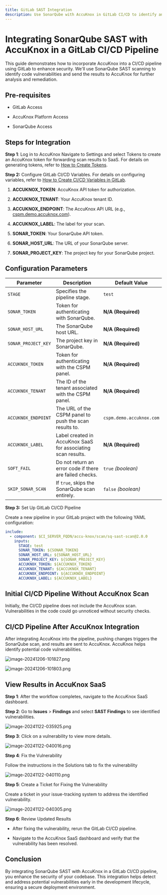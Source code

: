 ```yaml
---
title: GitLab SAST Integration
description: Use SonarQube with AccuKnox in GitLab CI/CD to identify and remediate code vulnerabilities, enhancing code security and improving development workflows.
---
```


# Integrating SonarQube SAST with AccuKnox in a GitLab CI/CD Pipeline

This guide demonstrates how to incorporate AccuKnox into a CI/CD pipeline using GitLab to enhance security. We'll use SonarQube SAST scanning to identify code vulnerabilities and send the results to AccuKnox for further analysis and remediation.

## Pre-requisites

- GitLab Access

- AccuKnox Platform Access

- SonarQube Access

## Steps for Integration

**Step 1**: Log in to AccuKnox Navigate to Settings and select Tokens to create an AccuKnox token for forwarding scan results to SaaS. For details on generating tokens, refer to [How to Create Tokens](https://help.accuknox.com/how-to/how-to-create-tokens/?h=token "https://help.accuknox.com/how-to/how-to-create-tokens/?h=token").

**Step 2:** Configure GitLab CI/CD Variables. For details on configuring variables, refer to [How to Create CI/CD Variables in GitLab](https://docs.gitlab.com/ee/ci/variables/ "https://docs.gitlab.com/ee/ci/variables/").
1. **ACCUKNOX_TOKEN**: AccuKnox API token for authorization.

2. **ACCUKNOX_TENANT**: Your AccuKnox tenant ID.

3. **ACCUKNOX_ENDPOINT**: The AccuKnox API URL (e.g., [cspm.demo.accuknox.com](http://cspm.demo.accuknox.com/ "http://cspm.demo.accuknox.com")).

4. **ACCUKNOX_LABEL**: The label for your scan.

5. **SONAR_TOKEN**: Your SonarQube API token.

6. **SONAR_HOST_URL**: The URL of your SonarQube server.

7. **SONAR_PROJECT_KEY**: The project key for your SonarQube project.

## Configuration Parameters

| **Parameter**         | **Description**                                                              | **Default Value**          |
|------------------------|------------------------------------------------------------------------------|-----------------------------|
| `STAGE`                | Specifies the pipeline stage.                                               | `test`                      |
| `SONAR_TOKEN`          | Token for authenticating with SonarQube.                                    | **N/A (Required)**          |
| `SONAR_HOST_URL`       | The SonarQube host URL.                                                     | **N/A (Required)**          |
| `SONAR_PROJECT_KEY`    | The project key in SonarQube.                                               | **N/A (Required)**          |
| `ACCUKNOX_TOKEN`       | Token for authenticating with the CSPM panel.                               | **N/A (Required)**          |
| `ACCUKNOX_TENANT`      | The ID of the tenant associated with the CSPM panel.                        | **N/A (Required)**          |
| `ACCUKNOX_ENDPOINT`    | The URL of the CSPM panel to push the scan results to.                      | `cspm.demo.accuknox.com`    |
| `ACCUKNOX_LABEL`       | Label created in AccuKnox SaaS for associating scan results.                | **N/A (Required)**          |
| `SOFT_FAIL`            | Do not return an error code if there are failed checks.                     | `true` *(boolean)*          |
| `SKIP_SONAR_SCAN`      | If `true`, skips the SonarQube scan entirely.                               | `false` *(boolean)*         |

**Step 3:** Set Up GitLab CI/CD Pipeline

Create a new pipeline in your GitLab project with the following YAML configuration:

```yaml
include:
  - component: $CI_SERVER_FQDN/accu-knox/scan/sq-sast-scan@2.0.0
    inputs:
      STAGE: test
      SONAR_TOKEN: ${SONAR_TOKEN}
      SONAR_HOST_URL: ${SONAR_HOST_URL}
      SONAR_PROJECT_KEY: ${SONAR_PROJECT_KEY}
      ACCUKNOX_TOKEN: ${ACCUKNOX_TOKEN}
      ACCUKNOX_TENANT: ${ACCUKNOX_TENANT}
      ACCUKNOX_ENDPOINT: ${ACCUKNOX_ENDPOINT}
      ACCUKNOX_LABEL: ${ACCUKNOX_LABEL}
```

## Initial CI/CD Pipeline Without AccuKnox Scan

Initially, the CI/CD pipeline does not include the AccuKnox scan. Vulnerabilities in the code could go unnoticed without security checks.

## CI/CD Pipeline After AccuKnox Integration

After integrating AccuKnox into the pipeline, pushing changes triggers the SonarQube scan, and results are sent to AccuKnox. AccuKnox helps identify potential code vulnerabilities.

![image-20241206-101827.png](./images/gitlab-sast/1.png)

![image-20241206-101803.png](./images/gitlab-sast/2.png)

## View Results in AccuKnox SaaS

**Step 1**: After the workflow completes, navigate to the AccuKnox SaaS dashboard.

**Step 2**: Go to **Issues** > **Findings** and select **SAST Findings** to see identified vulnerabilities.

![image-20241122-035925.png](./images/gitlab-sast/3.png)

**Step 3**: Click on a vulnerability to view more details.

![image-20241122-040016.png](./images/gitlab-sast/4.png)

**Step 4**: Fix the Vulnerability

Follow the instructions in the Solutions tab to fix the vulnerability

![image-20241122-040110.png](./images/gitlab-sast/5.png)

**Step 5**: Create a Ticket for Fixing the Vulnerability

Create a ticket in your issue-tracking system to address the identified vulnerability.

![image-20241122-040305.png](./images/gitlab-sast/6.png)

**Step 6**: Review Updated Results

- After fixing the vulnerability, rerun the GitLab CI/CD pipeline.

- Navigate to the AccuKnox SaaS dashboard and verify that the vulnerability has been resolved.

## Conclusion

By integrating SonarQube SAST with AccuKnox in a GitLab CI/CD pipeline, you enhance the security of your codebase. This integration helps detect and address potential vulnerabilities early in the development lifecycle, ensuring a secure deployment environment.
